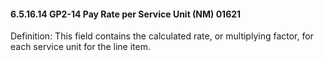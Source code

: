 #### 6.5.16.14 GP2-14 Pay Rate per Service Unit (NM) 01621

Definition: This field contains the calculated rate, or multiplying factor, for each service unit for the line item.
